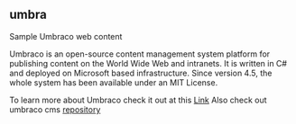 ## umbra
Sample Umbraco web content

Umbraco is an open-source content management system platform for publishing content on the World Wide Web and intranets. It is written in C# and deployed on Microsoft based infrastructure. Since version 4.5, the whole system has been available under an MIT License.

To learn more about Umbraco check it out at this <a href=https://umbraco.com/>Link</a>
Also check out umbraco cms <a href=https://github.com/umbraco/Umbraco-CMS>repository</a>
